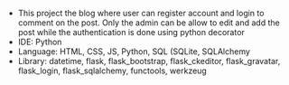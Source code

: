 <ul>
  <li>This project the blog where user can register account and login to comment on the post. Only the admin can be allow to edit and add the post while the authentication is done using python decorator</li>
  <li>IDE: Python</li>
  <li>Language: HTML, CSS, JS, Python, SQL (SQLite, SQLAlchemy</li>
  <li>Library: datetime, flask, flask_bootstrap, flask_ckeditor, flask_gravatar, flask_login, flask_sqlalchemy, functools, werkzeug</li>
</ul>
